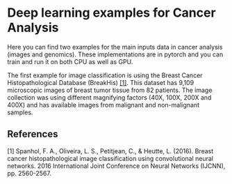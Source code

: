 # Deep learning examples for Cancer Analysis

Here you can find two examples for the main inputs data in cancer analysis (images and genomics). These implementations are in pytorch and you can train and run it on both CPU as well as GPU.

The first example for image classification is using the Breast Cancer Histopathological Database (BreakHis) [[1]](#1). This dataset has 9,109 microscopic images of breast tumor tissue from 82 patients. 
The image collection was using different magnifying factors (40X, 100X, 200X and 400X) and has available images from malignant and non-malignant samples. 

## References
<a id="1">[1]</a> 
Spanhol, F. A., Oliveira, L. S., Petitjean, C., & Heutte, L. (2016). 
Breast cancer histopathological image classification using convolutional neural networks.
2016 International Joint Conference on Neural Networks (IJCNN), pp. 2560-2567.
